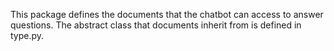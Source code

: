 This package defines the documents that the chatbot can access to answer questions. 
The abstract class that documents inherit from is defined in type.py.